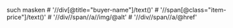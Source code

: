 such masken
	# '//div[@title="buyer-name"]/text()'
	# '//span[@class="item-price"]/text()'
	# '//div//span//a//img/@alt'
	# '//div//span//a/@href'
